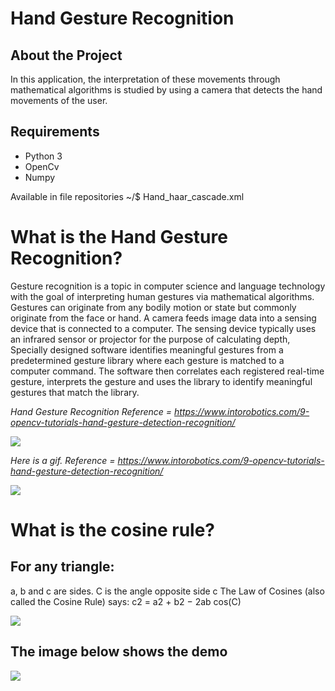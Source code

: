 # Hand Gesture Recognition

## About the Project

In this application, the interpretation of these movements through mathematical algorithms is studied by using a camera that detects the hand movements of the user.

## Requirements

* Python 3
* OpenCv
* Numpy


Available in file repositories
~/$ Hand_haar_cascade.xml

# What is the Hand Gesture Recognition?

Gesture recognition is a topic in computer science and language technology with the goal of interpreting human gestures via mathematical algorithms. Gestures can originate from any bodily motion or state but commonly originate from the face or hand. A camera feeds image data into a sensing device that is connected to a computer. The sensing device typically uses an infrared sensor or projector for the purpose of calculating depth,
Specially designed software identifies meaningful gestures from a predetermined gesture library where each gesture is matched to a computer command.
The software then correlates each registered real-time gesture, interprets the gesture and uses the library to identify meaningful gestures that match the library.

*Hand Gesture Recognition Reference = https://www.intorobotics.com/9-opencv-tutorials-hand-gesture-detection-recognition/*

<img src='gesturerecognition.jpg'/>

*Here is a gif. Reference = https://www.intorobotics.com/9-opencv-tutorials-hand-gesture-detection-recognition/*

<img src='imagess/gg.gif/'>

# What is the cosine rule?

## For any triangle:

a, b and c are sides.
C is the angle opposite side c
The Law of Cosines (also called the Cosine Rule) says:
c2 = a2 + b2 − 2ab cos(C)

<img src='Desktop/cosine formula.jpg'/>

## The image below shows the demo

<img src='imagess/images.jpg'/>











